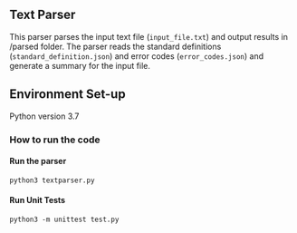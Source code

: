 ## Text Parser
This parser parses the input text file (`input_file.txt`) and output results in /parsed folder. The parser reads the standard definitions (`standard_definition.json`) and error codes (`error_codes.json`) and generate a summary for the input file.

## Environment Set-up
Python version 3.7

### How to run the code

#### Run the parser
```
python3 textparser.py
```

#### Run Unit Tests
```
python3 -m unittest test.py
```
